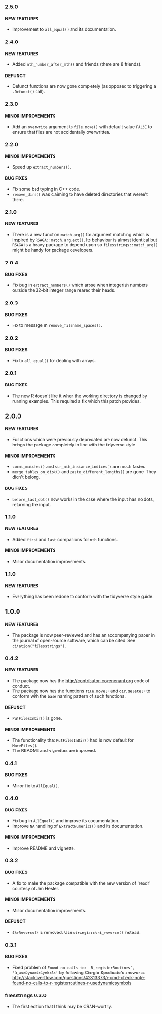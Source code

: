 ### 2.5.0

#### NEW FEATURES
* Improvement to `all_equal()` and its documentation.


### 2.4.0

#### NEW FEATURES
* Added `nth_number_after_mth()` and friends (there are 8 friends).

#### DEFUNCT
* Defunct functions are now gone completely (as opposed to triggering a `.Defunct()` call).



### 2.3.0

#### MINOR IMPROVEMENTS
* Add an `overwrite` argument to `file.move()` with default value `FALSE` to ensure that files are not accidentally overwritten.


### 2.2.0

#### MINOR IMPROVEMENTS
* Speed up `extract_numbers()`.

#### BUG FIXES
* Fix some bad typing in C++ code.
* `remove_dirs()` was claiming to have deleted directories that weren't there.


### 2.1.0

#### NEW FEATURES
* There is a new function `match_arg()` for argument matching which is inspired by  `RSAGA::match.arg.ext()`. Its behaviour is almost identical but `RSAGA` is a heavy package to depend upon so `filesstrings::match_arg()` might be handy for package developers.


### 2.0.4

#### BUG FIXES
* Fix bug in `extract_numbers()` which arose when integerish numbers outside the 32-bit integer range reared their heads.


### 2.0.3

#### BUG FIXES
* Fix to message in `remove_filename_spaces()`.


### 2.0.2

#### BUG FIXES
* Fix to `all_equal()` for dealing with arrays.


### 2.0.1

#### BUG FIXES
* The new R doesn't like it when the working directory is changed by running examples. This required a fix which this patch provides.


## 2.0.0

#### NEW FEATURES
* Functions which were previously deprecated are now defunct. This brings the package completely in line with the tidyverse style.

#### MINOR IMPROVEMENTS
* `count_matches()` and `str_nth_instance_indices()` are much faster.
* `merge_tables_on_disk()` and `paste_different_lengths()` are gone. They didn't belong.

#### BUG FIXES
* `before_last_dot()` now works in the case where the input has no dots, returning the input.


### 1.1.0

#### NEW FEATURES
* Added `first` and `last` companions for `nth` functions.

#### MINOR IMPROVEMENTS
* Minor documentation improvements.


### 1.1.0

#### NEW FEATURES
* Everything has been redone to conform with the tidyverse style guide.


## 1.0.0

#### NEW FEATURES
* The package is now peer-reviewed and has an accompanying paper in the journal of open-source software, which can be cited. See `citation("filesstrings")`.


### 0.4.2

#### NEW FEATURES
* The package now has the http://contributor-covenenant.org code of conduct.
* The package now has the functions `file.move()` and `dir.delete()` to conform with the `base` naming pattern of such functions.

#### DEFUNCT
* `PutFilesInDir()` is gone.

#### MINOR IMPROVEMENTS
* The functionality that `PutFilesInDir()` had is now default for `MoveFiles()`.
* The README and vignettes are improved.


### 0.4.1

#### BUG FIXES
* Minor fix to `AllEqual()`.


### 0.4.0

#### BUG FIXES
* Fix bug in `AllEqual()` and improve its documentation.
* Improve `NA` handling of `ExtractNumerics()` and its documentation.

#### MINOR IMPROVEMENTS
* Improve README and vignette.


### 0.3.2

#### BUG FIXES
* A fix to make the package compatible with the new version of 'readr' courtesy of Jim Hester.

#### MINOR IMPROVEMENTS
* Minor documentation improvements.

#### DEFUNCT
* `StrReverse()` is removed. Use `stringi::stri_reverse()` instead.


### 0.3.1

#### BUG FIXES
* Fixed problem of
`Found no calls to: ‘R_registerRoutines’, ‘R_useDynamicSymbols’`
by following Giorgio Spedicato's answer at
http://stackoverflow.com/questions/42313373/r-cmd-check-note-found-no-calls-to-r-registerroutines-r-usedynamicsymbols


### filesstrings 0.3.0
* The first edition that I think may be CRAN-worthy.

